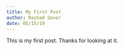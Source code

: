 ```yaml
---
title: My First Post
author: Rashad Gover
date: 05/15/19
---
```


This is my first post. Thanks for looking at it.